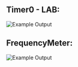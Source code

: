 ## Timer0 - LAB:

![Example Output](./Apps/11.FrequencyMeter_TIMER0/Timer0_LAB.jpg)

## FrequencyMeter:

![Example Output](./Apps/11.FrequencyMeter_TIMER0/FreqMeter.jpg)
